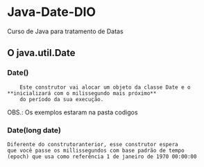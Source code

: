 # Java-Date-DIO
Curso de Java para tratamento de Datas

## O java.util.Date
### Date()

```
    Este construtor vai alocar um objeto da classe Date e o **inicializará com o milissegundo mais próximo**
    do período da sua execução.
```
OBS.: Os exemplos estaram na pasta codigos

### Date(long date)
    Diferente do construtoranterior, esse construtor espera
    que você passe os millissegundos com base padrão de tempo
    (epoch) que usa como referência 1 de janeiro de 1970 00:00:00